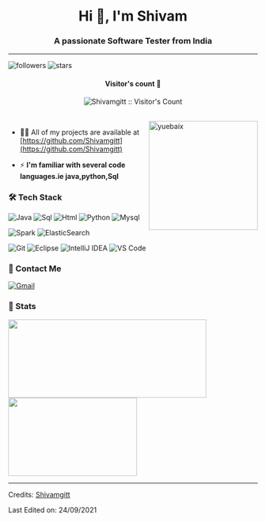<h1 align="center">Hi 👋, I'm Shivam</h1>
<h3 align="center">A passionate Software Tester from India</h3>

---

![followers](https://img.shields.io/github/followers/Shivamgitt?style=social)
![stars](https://img.shields.io/github/stars/Shivamgitt?style=social)

<h4 align="center">Visitor's count 👀</h4>
<p align="center"><img src="https://profile-counter.glitch.me/{Shivamgitt}/count.svg" alt="Shivamgitt :: Visitor's Count" /></p>
<br/>
<img align="right" height="220px" src="https://blog.yuebaix.com/logo/imShivamgitt.gif" alt="yuebaix" />

- 👨‍💻 All of my projects are available at [https://github.com/Shivamgitt](https://github.com/Shivamgitt)

- ⚡ **I'm familiar with several code languages.ie java,python,Sql**

### 🛠 Tech Stack

![Java](http://img.shields.io/badge/-Java-e8892f?style=flat-square&logo=java&logoColor=white)
![Sql](http://img.shields.io/badge/-Sql-00758f?style=flat-square&logo=Mysql&logoColor=white)
![Html](http://img.shields.io/badge/-Html-e24c27?style=flat-square&logo=html5&logoColor=white)
![Python](http://img.shields.io/badge/-Python-346e9e?style=flat-square&logo=python&logoColor=white)
![Mysql](http://img.shields.io/badge/-Mysql-white?style=flat-square&logo=mysql)

![Spark](http://img.shields.io/badge/-Spark-white?style=flat-square&logo=apachespark)
![ElasticSearch](http://img.shields.io/badge/-ElasticSearch-white?style=flat-square&logo=elasticsearch&logoColor=black)


![Git](http://img.shields.io/badge/-Git-white?style=flat-square&logo=git)
![Eclipse](http://img.shields.io/badge/-Eclipse-41347e?style=flat-square&logo=eclipse&logoColor=white)
![IntelliJ IDEA](http://img.shields.io/badge/-IntelliJ%20IDEA-black?style=flat-square&logo=intellijidea&logoColor=white)
![VS Code](http://img.shields.io/badge/-VS%20Code-black?style=flat-square&logo=visualstudiocode&logoColor=3aa7f2)

### 💬 Contact Me

[![Gmail](https://img.shields.io/badge/-shivam531rajput@gmail.com-c14438?style=for-the-badge&logo=Gmail&logoColor=white)](mailto:shivam531rajput@gmail.com)

### 🚦 Stats

<div>
  <span><img align="center" width="400px" height="158px" src="https://github-readme-stats.vercel.app/api?username=Shivamgitt&theme=highcontrast&show_icons=true" /></span>
  <span><img align="center" width="260px" height="158px" src="https://github-readme-stats.vercel.app/api/top-langs/?username=Shivamgitt&theme=highcontrast&layout=compact&langs_count=10" /></span>
</div>
<div>
</div>

-----
Credits: [Shivamgitt](https://github.com/Shivamgitt)

Last Edited on: 24/09/2021
